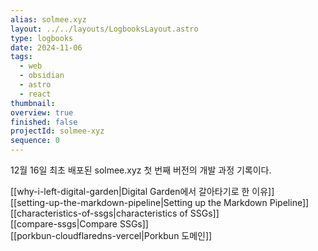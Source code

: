 ```yaml
---
alias: solmee.xyz
layout: ../../layouts/LogbooksLayout.astro
type: logbooks
date: 2024-11-06
tags:
  - web
  - obsidian
  - astro
  - react
thumbnail: 
overview: true
finished: false
projectId: solmee-xyz
sequence: 0
---
```


12월 16일 최초 배포된 solmee.xyz 첫 번째 버전의 개발 과정 기록이다.

[[why-i-left-digital-garden|Digital Garden에서 갈아타기로 한 이유]]  
[[setting-up-the-markdown-pipeline|Setting up the Markdown Pipeline]]  
[[characteristics-of-ssgs|characteristics of SSGs]]  
[[compare-ssgs|Compare SSGs]]  
[[porkbun-cloudflaredns-vercel|Porkbun 도메인]]